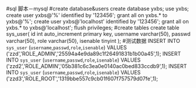 #sql 脚本－mysql#create database&userscreate database yxbs;use yxbs;create user yxbs@'%' identified by '123456';grant all on yxbs.* to yxbs@'%';create user yxbs@'localhost' identified by '123456';grant all on yxbs.* to yxbs@'localhost';flush privileges;#create tablescreate table sys_user(id int auto_increment primary key,username varchar(50),passwd varchar(50),role varchar(50),isenable tinyint);#测试数据INSERT INTO `sys_user` (`username`,`passwd`,`role`,`isenable`) VALUES ('zzd','ROLE_ADMIN','25594a4e9da89c1f26491831b1b00a45',1);INSERT INTO `sys_user` (`username`,`passwd`,`role`,`isenable`) VALUES ('zzd2','ROLE_ADMIN','05b381c6c3ea0e0140ac0bed833ccdb9',1);INSERT INTO `sys_user` (`username`,`passwd`,`role`,`isenable`) VALUES ('zzd3','ROLE_ROOT','1319bbe557c9cb01f607f757579d07fe',1);